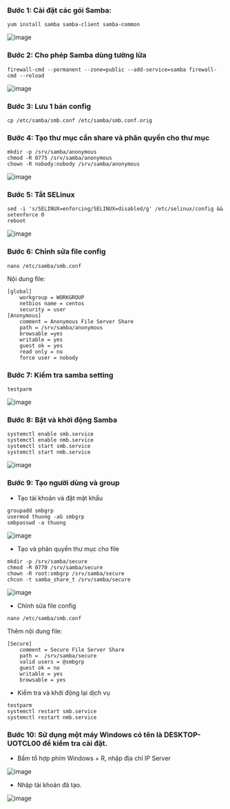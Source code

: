 ### Bước 1: Cài đặt các gói Samba:

```
yum install samba samba-client samba-common
```

![image](https://user-images.githubusercontent.com/111716161/193732397-fd6b1565-2d31-47c8-a505-9d94dd919f42.png)

### Bước 2: Cho phép Samba dùng tường lửa

```
firewall-cmd --permanent --zone=public --add-service=samba firewall-cmd --reload 
```

![image](https://user-images.githubusercontent.com/111716161/193732495-afd0a959-e286-4693-978e-f422445b6127.png)

### Bước 3: Lưu 1 bản config

```
cp /etc/samba/smb.conf /etc/samba/smb.conf.orig
```

### Bước 4: Tạo thư mục cần share và phân quyền cho thư mục

```
mkdir -p /srv/samba/anonymous
chmod -R 0775 /srv/samba/anonymous
chown -R nobody:nobody /srv/samba/anonymous
```

![image](https://user-images.githubusercontent.com/111716161/193732573-aa030d25-cd32-4c86-a87f-11bc5e6e7efe.png)

### Bước 5: Tắt SELinux

```
sed -i 's/SELINUX=enforcing/SELINUX=disabled/g' /etc/selinux/config && setenforce 0
reboot
```

![image](https://user-images.githubusercontent.com/111716161/193732613-b6da16dd-5e51-4b9a-8e99-e8f882d09e73.png)

### Bước 6: Chỉnh sửa file config

```
nano /etc/samba/smb.conf
```

Nội dung file: 

```
[global]
	workgroup = WORKGROUP
	netbios name = centos
	security = user
[Anonymous]
	comment = Anonymous File Server Share
	path = /srv/samba/anonymous
	browsable =yes
	writable = yes
	guest ok = yes
	read only = no
	force user = nobody
```

### Bước 7: Kiểm tra samba setting

```
testparm
```

![image](https://user-images.githubusercontent.com/111716161/193732970-d8c8db2f-f7b1-4c7d-a46d-16a73f28c87a.png)

### Bước 8: Bật và khởi động Samba

```
systemctl enable smb.service
systemctl enable nmb.service
systemctl start smb.service
systemctl start nmb.service
```

![image](https://user-images.githubusercontent.com/111716161/193733041-1e8e3761-bd70-4662-845b-ef5ed5d2309c.png)

### Bước 9: Tạo người dùng và group

- Tạo tài khoản và đặt mật khẩu

```
groupadd smbgrp
usermod thuong -aG smbgrp
smbpasswd -a thuong
```

![image](https://user-images.githubusercontent.com/111716161/193734006-714e5612-310e-463e-b329-07271abb07a6.png)

- Tạo và phân quyền thư mục cho file

```
mkdir -p /srv/samba/secure
chmod -R 0770 /srv/samba/secure
chown -R root:smbgrp /srv/samba/secure
chcon -t samba_share_t /srv/samba/secure
```

![image](https://user-images.githubusercontent.com/111716161/193734123-27da8537-2f28-4f83-8140-8e2f6b3f13e3.png)

- Chỉnh sửa file config

```
nano /etc/samba/smb.conf
```

Thêm nội dung file:

```
[Secure]
	comment = Secure File Server Share
	path =  /srv/samba/secure
	valid users = @smbgrp
	guest ok = no
	writable = yes
	browsable = yes
```

- Kiểm tra và khởi động lại dịch vụ

```
testparm
systemctl restart smb.service
systemctl restart nmb.service
```

### Bước 10: Sử dụng một máy Windows có tên là DESKTOP-UOTCL00 để kiểm tra cài đặt.

- Bấm tổ hợp phím Windows + R, nhập địa chỉ IP Server

![image](https://user-images.githubusercontent.com/111716161/193734328-ca7cff85-98d1-432b-8a7a-b2836ddc25ba.png)

- Nhập tài khoản đã tạo.

![image](https://user-images.githubusercontent.com/111716161/193734426-7f1180b8-0611-4fb0-a9c6-fe95db23fdd0.png)


